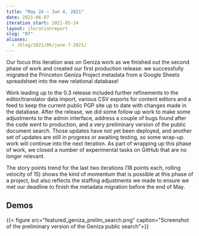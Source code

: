 ```yaml
---
title: "May 24 — Jun 4, 2021"
date: 2021-06-07
iteration_start: 2021-05-24
layout: iterationreport
slug: "07"
aliases:
  - /blog/2021/06/june-7-2021/
---
```


Our focus this iteration was on Geniza work as we finished out the second phase of work and created our first production release: we successfully migrated the Princeton Geniza Project metadata from a Google Sheets spreadsheet into the new relational database!

Work leading up to the 0.3 release included further refinements to the editor/translator data import, various CSV exports for content editors and a feed to keep the current public PGP site up to date with changes made in the database. After the release, we did some follow up work to make some adjustments to the admin interface, address a couple of bugs found after the code went to production, and a very preliminary version of the public document search.  Those updates have not yet been deployed, and another set of updates are still in progress or awaiting testing, so some wrap-up work will continue into the next iteration. As part of wrapping up this phase of work, we closed a number of experimental tasks on GitHub that are no longer relevant.

The story points trend for the last two iterations (18 points each, rolling velocity of 15) shows the kind of momentum that is possible at this phase of a project, but also reflects the staffing adjustments we made to ensure we met our deadline to finish the metadata migration before the end of May.

## Demos
{{< figure src="featured_geniza_prelim_search.png" caption="Screenshot of the preliminary version of the Geniza public search">}}









